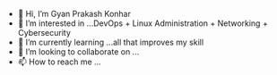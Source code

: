 - 👋 Hi, I’m Gyan Prakash Konhar
- 👀 I’m interested in ...DevOps + Linux Administration + Networking + Cybersecurity
- 🌱 I’m currently learning ...all that improves my skill
- 💞️ I’m looking to collaborate on ...
- 📫 How to reach me ...

<!---
GK-INDIA/GK-INDIA is a ✨ special ✨ repository because its `README.md` (this file) appears on your GitHub profile.
You can click the Preview link to take a look at your changes.
--->
